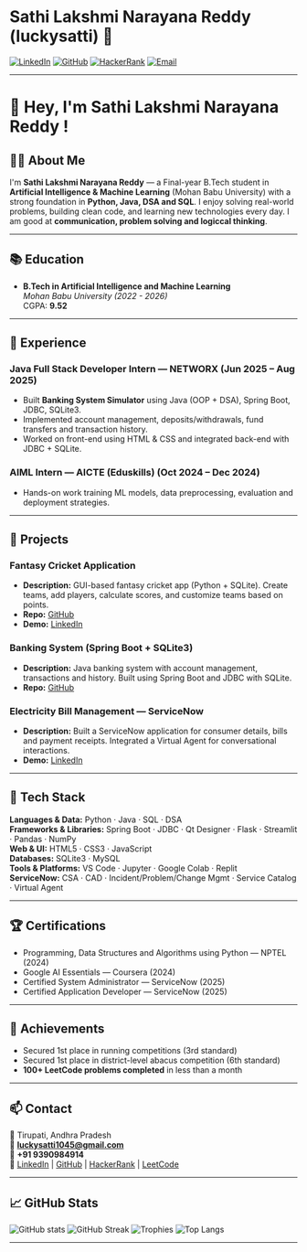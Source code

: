 # Sathi Lakshmi Narayana Reddy (luckysatti) 👋

[![LinkedIn](https://img.shields.io/badge/LinkedIn-Profile-blue?logo=linkedin&logoColor=white)](https://www.linkedin.com/in/sathi-lakshmi-narayana-reddy-b05ab6284/)
[![GitHub](https://img.shields.io/badge/GitHub-@luckysatti-black?logo=github&logoColor=white)](https://github.com/luckysatti)
[![HackerRank](https://img.shields.io/badge/HackerRank-Profile-green?logo=hackerrank&logoColor=white)](https://www.hackerrank.com/profile/luckysatti1045)
[![Email](https://img.shields.io/badge/Email-luckysatti1045@gmail.com-red?logo=gmail&logoColor=white)](mailto:luckysatti1045@gmail.com)

---

# 💫 Hey, I'm **Sathi Lakshmi Narayana Reddy** ! 

## 👨‍🎓 About Me

I'm **Sathi Lakshmi Narayana Reddy** — a Final-year B.Tech student in **Artificial Intelligence & Machine Learning** (Mohan Babu University) with a strong foundation in **Python, Java, DSA and SQL**. I enjoy solving real-world problems, building clean code, and learning new technologies every day. I am good at **communication, problem solving and logiccal thinking**.

---

## 📚 Education
- **B.Tech in Artificial Intelligence and Machine Learning**  
  *Mohan Babu University (2022 - 2026)*  
  CGPA: **9.52**

---

## 💼 Experience

### Java Full Stack Developer Intern — NETWORX (Jun 2025 – Aug 2025)
- Built **Banking System Simulator** using Java (OOP + DSA), Spring Boot, JDBC, SQLite3.  
- Implemented account management, deposits/withdrawals, fund transfers and transaction history.  
- Worked on front-end using HTML & CSS and integrated back-end with JDBC + SQLite.

### AIML Intern — AICTE (Eduskills) (Oct 2024 – Dec 2024)
- Hands-on work training ML models, data preprocessing, evaluation and deployment strategies.

---

## 🧩 Projects

### Fantasy Cricket Application
- **Description:** GUI-based fantasy cricket app (Python + SQLite). Create teams, add players, calculate scores, and customize teams based on points.  
- **Repo:** [GitHub](https://github.com/luckysatti/Fantasy-Cricket-Application)
- **Demo:** [LinkedIn](https://www.linkedin.com/posts/sathi-lakshmi-narayana-reddy-b05ab6284_excited-to-share-my-latest-project-activity-7211786994459271168-Ejiz?utm_source=share&utm_medium=member_desktop&rcm=ACoAAEU34bUBnfFrkkibKaBaNCjQKmkWr3IGqRk)

### Banking System (Spring Boot + SQLite3)
- **Description:** Java banking system with account management, transactions and history. Built using Spring Boot and JDBC with SQLite.  
- **Repo:** [GitHub](https://github.com/luckysatti/Banking-System)

### Electricity Bill Management — ServiceNow
- **Description:** Built a ServiceNow application for consumer details, bills and payment receipts. Integrated a Virtual Agent for conversational interactions.
- **Demo:** [LinkedIn](https://www.linkedin.com/posts/sathi-lakshmi-narayana-reddy-b05ab6284_servicenow-learningbydoing-servicenowdeveloper-activity-7370362503954022400--CMW?utm_source=share&utm_medium=member_desktop&rcm=ACoAAEU34bUBnfFrkkibKaBaNCjQKmkWr3IGqRk)


---

## 🧰 Tech Stack

**Languages & Data:** Python · Java · SQL · DSA  
**Frameworks & Libraries:** Spring Boot · JDBC · Qt Designer · Flask · Streamlit · Pandas · NumPy  
**Web & UI:** HTML5 · CSS3 · JavaScript  
**Databases:** SQLite3 · MySQL  
**Tools & Platforms:** VS Code · Jupyter · Google Colab · Replit  
**ServiceNow:** CSA · CAD · Incident/Problem/Change Mgmt · Service Catalog · Virtual Agent

---

## 🏆 Certifications

- Programming, Data Structures and Algorithms using Python — NPTEL (2024)  
- Google AI Essentials — Coursera (2024)  
- Certified System Administrator — ServiceNow (2025)  
- Certified Application Developer — ServiceNow (2025)

---

## 🥇 Achievements

- Secured 1st place in running competitions (3rd standard)  
- Secured 1st place in district-level abacus competition (6th standard)  
- **100+ LeetCode problems completed** in less than a month

---

## 📫 Contact

📍 Tirupati, Andhra Pradesh  
📧 **luckysatti1045@gmail.com**  
📱 **+91 9390984914**  
🔗 [LinkedIn](https://www.linkedin.com/in/sathi-lakshmi-narayana-reddy-b05ab6284/) | [GitHub](https://github.com/luckysatti) | [HackerRank](https://www.hackerrank.com/profile/luckysatti1045) | [LeetCode](https://leetcode.com/u/luckysatti1045/)  

---

## 📈 GitHub Stats 
![GitHub stats](https://github-readme-stats.vercel.app/api?username=luckysatti&show_icons=true&theme=radical)
![GitHub Streak](https://github-readme-streak-stats.herokuapp.com/?user=luckysatti&theme=radical) 
![Trophies](https://github-profile-trophy.vercel.app/?username=luckysatti&theme=radical&margin-w=15&margin-h=15) 
![Top Langs](https://github-readme-stats.vercel.app/api/top-langs/?username=luckysatti&layout=compact)


---

